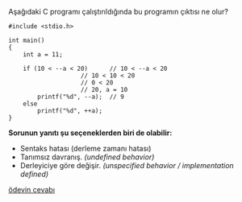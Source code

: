 Aşağıdaki C programı çalıştırıldığında bu programın çıktısı ne olur?

```
#include <stdio.h>
 
int main()
{
	int a = 11;
 
	if (10 < --a < 20)		// 10 < --a < 20
					// 10 < 10 < 20
					// 0 < 20
					// 20, a = 10
		printf("%d", --a);	// 9
	else
		printf("%d", ++a);
}
```


__Sorunun yanıtı şu seçeneklerden biri de olabilir:__</br>
+ Sentaks hatası (derleme zamanı hatası)
+ Tanımsız davranış. _(undefined behavior)_
+ Derleyiciye göre değişir. _(unspecified behavior / implementation defined)_

[ödevin cevabı](https://vimeo.com/363327702)
